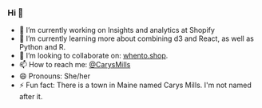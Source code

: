 ### Hi 👋

- 🔭 I’m currently working on Insights and analytics at Shopify
- 🌱 I’m currently learning more about combining d3 and React, as well as Python and R.
- 👯 I’m looking to collaborate on: [whento.shop](https://whento.shop/).
- 📫 How to reach me: [@CarysMills](https://twitter.com/CarysMills)
- 😄 Pronouns: She/her
- ⚡ Fun fact: There is a town in Maine named Carys Mills. I'm not named after it.
